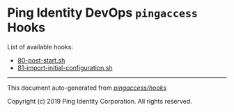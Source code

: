 
# Ping Identity DevOps `pingaccess` Hooks
List of available hooks:
* [80-post-start.sh](80-post-start.sh.md)
* [81-import-initial-configuration.sh](81-import-initial-configuration.sh.md)

---
This document auto-generated from _[pingaccess/hooks](https://github.com/pingidentity/pingidentity-docker-builds/blob/master/pingaccess/hooks)_

Copyright (c)  2019 Ping Identity Corporation. All rights reserved.

